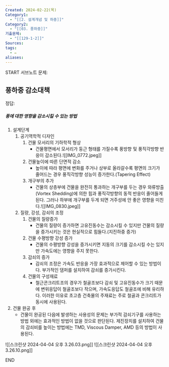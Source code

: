 ```yaml
---
Created: 2024-02-22(목)
Category1:
  - "[[2. 설계개념 및 하중]]"
Category2:
  - "[[03. 풍하중]]"
기출문제:
  - "[[129-1-2]]"
Sources: 
tags:
  - ✏️
aliases:
---
```


START
서브노트
문제:  
## 풍하중 감소대책


정답: 
##### 풍에 대한 영향을 감소시킬 수 있는 방법
1. 설계단계
	1. 공기역학적 디자인
		1. 건물 모서리의 기하학적 형상
			- 건물평면에서 모서리가 둥근 형태를 가질수록 풍방향 및 풍직각방향 반응이 감소된다.![[IMG_0772.jpeg]]
		2. 건물높이에 따른 단면적 감소
			- 높이에 따라 평면에 변화를 주거나 상부로 올라갈수록 평면의 크기가 줄어드는 경우 풍직각방향 성능이 증가한다.(Tapering Effect)
		3. 개구부의 추가
			- 건물의 상층부에 건물을 완전히 통과하는 개구부를 두는 경우 와류방출(Vortex Shedding)에 의한 힘과 풍직각방향의 동적 반응이 줄어들게 된다. 그러나 하부에 개구부를 두게 되면 거주성에 안 좋은 영향을 미친다.![[IMG_0830.jpeg]]
	2. 질량, 강성, 감쇠의 조정
		1. 건물의 질량증가
			- 건물의 질량이 증가하면 고유진동수는 감소시킬 수 있지만 건물의 질량을 증가시키는 것은 현실적으로 힘들다.(지진하중 증가)
		2. 건물 수평방향 강성 증가
			- 건물의 수평방향 강성을 증가시키면 지동의 크기를 감소시킬 수는 있지만 가속도에는 영향을 주지 못한다.
		3. 감쇠의 증가
			- 감쇠의 조정은 가속도 반응을 가장 효과적으로 제어할 수 있는 방법이다. 부가적인 댐퍼를 설치하여 감쇠를 증가시킨다.
		4. 건물의 구성재료
			- 철근콘크리트조의 경우가 철골조보다 감쇠 및 고유진동수가 크기 때문에 변위응답이 철골조보다 작으며, 가속도응답도 철골조에 비해 유리하다. 이러한 이유로 초고층 건축물의 주재료는 주로 철골과 콘크리트가 동시에 사용된다.
2. 건물 완공 후
	- 건물이 완공된 다음에 발생하는 사용성의 문제는 부가적 감쇠기구를 사용하는 방법 외에는 효과적인 방법이 없을 것으로 판단된다. 제진장치를 설치하여 건물의 감쇠비를 높이는 방법에는 TMD, Viscous Damper, AMD 등의 방법이 사용된다.

![[스크린샷 2024-04-04 오후 3.26.03.png]]
![[스크린샷 2024-04-04 오후 3.26.10.png]]
<!--ID: 1688986161466-->
END

